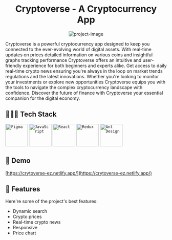 <h1 align="center" id="title">Cryptoverse - A Cryptocurrency App</h1>

<p align="center"><img src="https://socialify.git.ci/jumankaushik/cryptoverse-app/image?language=1&amp;owner=1&amp;name=1&amp;stargazers=1&amp;theme=Light" alt="project-image"></p>

<p id="description">Cryptoverse is a powerful cryptocurrency app designed to keep you connected to the ever-evolving world of digital assets. With real-time updates on prices detailed information on various coins and insightful graphs tracking performance Cryptoverse offers an intuitive and user-friendly experience for both beginners and experts alike. Get access to daily real-time crypto news ensuring you're always in the loop on market trends regulations and the latest innovations. Whether you're looking to monitor your investments or explore new opportunities Cryptoverse equips you with the tools to navigate the complex cryptocurrency landscape with confidence. Discover the future of finance with Cryptoverse your essential companion for the digital economy.</p>

<h2>🧑🏻‍💻 Tech Stack </h2>
<div align="left">
	<code><img width="70" src="https://user-images.githubusercontent.com/25181517/189715289-df3ee512-6eca-463f-a0f4-c10d94a06b2f.png" alt="Figma" title="Figma"/></code>
	<code><img width="70" src="https://user-images.githubusercontent.com/25181517/117447155-6a868a00-af3d-11eb-9cfe-245df15c9f3f.png" alt="JavaScript" title="JavaScript"/></code>
	<code><img width="70" src="https://user-images.githubusercontent.com/25181517/183897015-94a058a6-b86e-4e42-a37f-bf92061753e5.png" alt="React" title="React"/></code>
	<code><img width="70" src="https://user-images.githubusercontent.com/25181517/187896150-cc1dcb12-d490-445c-8e4d-1275cd2388d6.png" alt="Redux" title="Redux"/></code>
	<code><img width="70" src="https://user-images.githubusercontent.com/25181517/190887795-99cb0921-e57f-430b-a111-e165deedaa36.png" alt="Ant Design" title="Ant Design"/></code>
</div>

<h2>🚀 Demo</h2>

[https://crytoverse-ez.netlify.app/](https://crytoverse-ez.netlify.app/)

  
  
<h2>🧐 Features</h2>

Here're some of the project's best features:

*   Dynamic search
*   Crypto prices
*   Real-time crypto news
*   Responsive
*   Price chart

  
